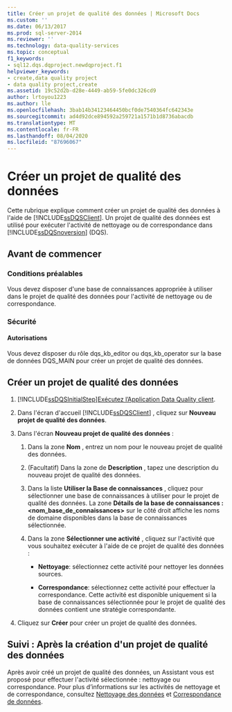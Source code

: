 ```yaml
---
title: Créer un projet de qualité des données | Microsoft Docs
ms.custom: ''
ms.date: 06/13/2017
ms.prod: sql-server-2014
ms.reviewer: ''
ms.technology: data-quality-services
ms.topic: conceptual
f1_keywords:
- sql12.dqs.dqproject.newdqproject.f1
helpviewer_keywords:
- create,data quality project
- data quality project,create
ms.assetid: 19c52d2b-d28e-4449-ab59-5fe0dc326cd9
author: lrtoyou1223
ms.author: lle
ms.openlocfilehash: 3bab14b34123464450bcf0de7540364fc642343e
ms.sourcegitcommit: ad4d92dce894592a259721a1571b1d8736abacdb
ms.translationtype: MT
ms.contentlocale: fr-FR
ms.lasthandoff: 08/04/2020
ms.locfileid: "87696067"
---
```

# <a name="create-a-data-quality-project"></a>Créer un projet de qualité des données
  Cette rubrique explique comment créer un projet de qualité des données à l'aide de [!INCLUDE[ssDQSClient](../includes/ssdqsclient-md.md)]. Un projet de qualité des données est utilisé pour exécuter l'activité de nettoyage ou de correspondance dans [!INCLUDE[ssDQSnoversion](../includes/ssdqsnoversion-md.md)] (DQS).  
  
##  <a name="before-you-begin"></a><a name="BeforeYouBegin"></a> Avant de commencer  
  
###  <a name="prerequisites"></a><a name="Prerequisites"></a> Conditions préalables  
 Vous devez disposer d'une base de connaissances appropriée à utiliser dans le projet de qualité des données pour l'activité de nettoyage ou de correspondance.  
  
###  <a name="security"></a><a name="Security"></a> Sécurité  
  
####  <a name="permissions"></a><a name="Permissions"></a> Autorisations  
 Vous devez disposer du rôle dqs_kb_editor ou dqs_kb_operator sur la base de données DQS_MAIN pour créer un projet de qualité des données.  
  
##  <a name="create-a-data-quality-project"></a><a name="Create"></a>Créer un projet de qualité des données  
  
1.  [!INCLUDE[ssDQSInitialStep](../includes/ssdqsinitialstep-md.md)][Exécutez l’Application Data Quality client](../../2014/data-quality-services/run-the-data-quality-client-application.md).  
  
2.  Dans l'écran d'accueil [!INCLUDE[ssDQSClient](../includes/ssdqsclient-md.md)] , cliquez sur **Nouveau projet de qualité des données**.  
  
3.  Dans l'écran **Nouveau projet de qualité des données** :  
  
    1.  Dans la zone **Nom** , entrez un nom pour le nouveau projet de qualité des données.  
  
    2.  (Facultatif) Dans la zone de **Description** , tapez une description du nouveau projet de qualité des données.  
  
    3.  Dans la liste **Utiliser la Base de connaissances** , cliquez pour sélectionner une base de connaissances à utiliser pour le projet de qualité des données. La zone **Détails de la base de connaissances : <nom_base_de_connaissances>** sur le côté droit affiche les noms de domaine disponibles dans la base de connaissances sélectionnée.  
  
    4.  Dans la zone **Sélectionner une activité** , cliquez sur l'activité que vous souhaitez exécuter à l'aide de ce projet de qualité des données :  
  
        -   **Nettoyage**: sélectionnez cette activité pour nettoyer les données sources.  
  
        -   **Correspondance**: sélectionnez cette activité pour effectuer la correspondance. Cette activité est disponible uniquement si la base de connaissances sélectionnée pour le projet de qualité des données contient une stratégie correspondante.  
  
4.  Cliquez sur **Créer** pour créer un projet de qualité des données.  
  
##  <a name="follow-up-after-creating-a-data-quality-project"></a><a name="FollowUp"></a> Suivi : Après la création d'un projet de qualité des données  
 Après avoir créé un projet de qualité des données, un Assistant vous est proposé pour effectuer l'activité sélectionnée : nettoyage ou correspondance. Pour plus d’informations sur les activités de nettoyage et de correspondance, consultez [Nettoyage des données](../../2014/data-quality-services/data-cleansing.md) et [Correspondance de données](../../2014/data-quality-services/data-matching.md).  
  
  
